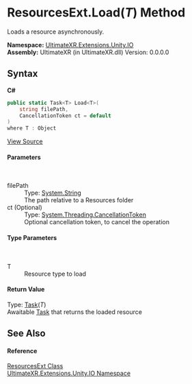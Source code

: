 # ResourcesExt.Load(*T*) Method 
 

Loads a resource asynchronously.

**Namespace:**&nbsp;<a href="N_UltimateXR_Extensions_Unity_IO">UltimateXR.Extensions.Unity.IO</a><br />**Assembly:**&nbsp;UltimateXR (in UltimateXR.dll) Version: 0.0.0.0

## Syntax

**C#**<br />
``` C#
public static Task<T> Load<T>(
	string filePath,
	CancellationToken ct = default
)
where T : Object

```

<a href="UltimateXR/Scripts/Extensions/Unity/IO/ResourcesExt.cs" rel="noopener noreferrer" title="View the source code">View Source</a><br />

#### Parameters
&nbsp;<dl><dt>filePath</dt><dd>Type: <a href="https://docs.microsoft.com/dotnet/api/system.string" target="_blank" rel="noopener noreferrer">System.String</a><br />The path relative to a Resources folder</dd><dt>ct (Optional)</dt><dd>Type: <a href="https://docs.microsoft.com/dotnet/api/system.threading.cancellationtoken" target="_blank" rel="noopener noreferrer">System.Threading.CancellationToken</a><br />Optional cancellation token, to cancel the operation</dd></dl>

#### Type Parameters
&nbsp;<dl><dt>T</dt><dd>Resource type to load</dd></dl>

#### Return Value
Type: <a href="https://docs.microsoft.com/dotnet/api/system.threading.tasks.task-1" target="_blank" rel="noopener noreferrer">Task</a>(*T*)<br />Awaitable <a href="https://docs.microsoft.com/dotnet/api/system.threading.tasks.task" target="_blank" rel="noopener noreferrer">Task</a> that returns the loaded resource

## See Also


#### Reference
<a href="T_UltimateXR_Extensions_Unity_IO_ResourcesExt">ResourcesExt Class</a><br /><a href="N_UltimateXR_Extensions_Unity_IO">UltimateXR.Extensions.Unity.IO Namespace</a><br />